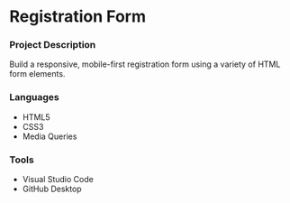 # Registration Form

### Project Description

<p>Build a responsive, mobile-first registration form using a variety of HTML form elements.</p>

### Languages

* HTML5
* CSS3
* Media Queries

### Tools

* Visual Studio Code
* GitHub Desktop


